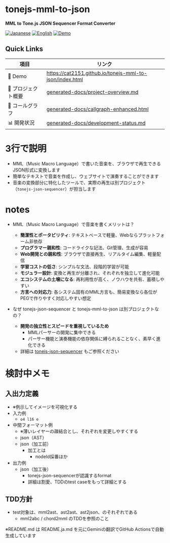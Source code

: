 # tonejs-mml-to-json

**MML to Tone.js JSON Sequencer Format Converter**

<p align="left">
  <a href="README.ja.md"><img src="https://img.shields.io/badge/🇯🇵-Japanese-red.svg" alt="Japanese"></a>
  <a href="README.md"><img src="https://img.shields.io/badge/🇺🇸-English-blue.svg" alt="English"></a>
  <a href="https://cat2151.github.io/tonejs-mml-to-json/index.html"><img src="https://img.shields.io/badge/🚀-Live%20Demo-brightgreen.svg" alt="Demo"></a>
</p>

## Quick Links
| 項目 | リンク |
|------|--------|
| 🎵 Demo | https://cat2151.github.io/tonejs-mml-to-json/index.html |
| 📖 プロジェクト概要 | [generated-docs/project-overview.md](generated-docs/project-overview.md) |
| 📖 コールグラフ | [generated-docs/callgraph-enhanced.html](https://cat2151.github.io/tonejs-mml-to-json/generated-docs/callgraph-enhanced.html) |
| 📊 開発状況 | [generated-docs/development-status.md](generated-docs/development-status.md) |

# 3行で説明
- MML（Music Macro Language）で書いた音楽を、ブラウザで再生できるJSON形式に変換します
- 簡単なテキストで音楽を作成し、ウェブサイトで演奏することができます
- 音楽の変換部分に特化したツールで、実際の再生は別プロジェクト（`tonejs-json-sequencer`）が担当します

# notes
- MML（Music Macro Language）で音楽を書くメリットは？
  - **簡潔性とポータビリティ**: テキストベースで軽量、Webならプラットフォーム非依存
  - **プログラマー親和性**: コードライクな記法、Git管理、生成が容易
  - **Web開発との親和性**: ブラウザで直接再生、リアルタイム編集、軽量配信
  - **学習コストの低さ**: シンプルな文法、段階的学習が可能
  - **モジュラー設計**: 変換と再生が分離され、それぞれを独立して進化可能
  - **エコシステムの土壌になる**: 再利用性が高く、ノウハウを共有、蓄積しやすい
  - **方言への対応力**: 各システム固有のMML方言も、簡易変換なら各位がPEGで作りやすく対応しやすい想定

- なぜ tonejs-json-sequencer と tonejs-mml-to-json は別プロジェクトなの？
  - **開発の独立性とスピードを重視しているため**
    - MMLパーサーの開発に集中できる
    - パーサー機能と演奏機能の依存関係に縛られることなく、素早く進化できる
  - 詳細は [tonejs-json-sequencer](https://github.com/cat2151/tonejs-json-sequencer) もご参照ください

# 検討中メモ
## 入出力定義
- ※例示してイメージを可視化する
- 入力例
  - `o4 l16 e`
- 中間フォーマット例
  - ※薄いレイヤーの疎結合とし、それぞれを変更しやすくする
  - json（AST）
  - json（加工前）
    - 加工とは
      - nodeId採番ほか
- 出力例
  - json（加工後）
    - tonejs-json-sequencerが認識するformat
    - 詳細は割愛、TDDのtest caseをもって詳細とする
## TDD方針
- test対象は、mml2ast、ast2ast、ast2json、のそれぞれである
  - mml2abc / chord2mml のTDDを参照のこと

※README.md は README.ja.md を元にGeminiの翻訳でGitHub Actionsで自動生成しています
